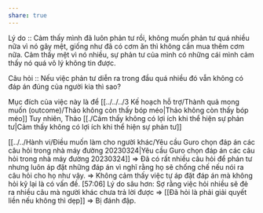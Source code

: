 ```yaml
---
share: true
---
```

Lý do :: Cảm thấy mình đã luôn phản tư rồi, không muốn phản tư quá nhiều nữa vì nó gây mệt, giống như đã có cơm ăn thì không cần mua thêm cơm nữa. Cảm thấy mệt vì nó nhiều, sự phản tư của mình có những cái mình cảm thấy nó quá vô lý không tin được.

Câu hỏi :: Nếu việc phản tư diễn ra trong đầu quá nhiều đó vẫn không có đáp án đúng của người kia thì sao?

Mục đích của việc này là để [[../../../3 Kế hoạch hỗ trợ/Thành quả mong muốn (outcome)/Thảo không còn thấy bóp méo|Thảo không còn thấy bóp méo]]
Tuy nhiên, Thảo [[./Cảm thấy không có lợi ích khi thể hiện sự phản tư|Cảm thấy không có lợi ích khi thể hiện sự phản tư]] 

[[../../Hành vi/Điều muốn làm cho người khác/Yêu cầu Guro chọn đáp án các câu hỏi trong nhà máy đường 20230324|Yêu cầu Guro chọn đáp án các câu hỏi trong nhà máy đường 20230324]]
=> Đã có rất nhiều câu hỏi để phản tư nhưng luôn áp đặt những đáp án vì nghĩ rằng họ sẽ chống chế nếu nói ra câu hỏi cho họ như vậy. 
=> Không cảm thấy việc tự áp đặt đáp án mà không hỏi kỹ lại là có vấn đề.
[57:06] Lý do sâu hơn: Sợ rằng việc hỏi nhiều sẽ đẻ ra nhiều câu mà người khác chưa trả lời được => [[Đã hỏi là phải giải quyết liền nếu không thì dẹp]] => Bị đánh đập.